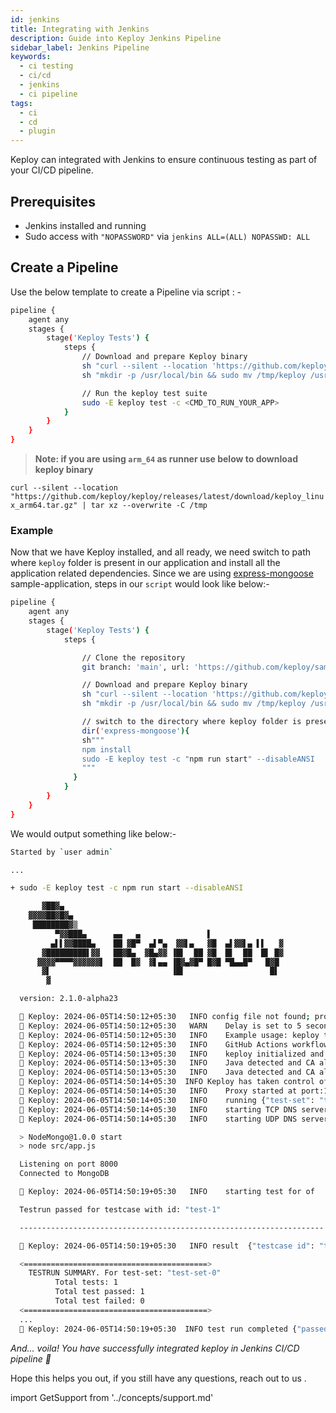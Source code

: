 ```yaml
---
id: jenkins
title: Integrating with Jenkins
description: Guide into Keploy Jenkins Pipeline
sidebar_label: Jenkins Pipeline
keywords:
  - ci testing
  - ci/cd
  - jenkins
  - ci pipeline
tags:
  - ci
  - cd
  - plugin
---
```


Keploy can integrated with Jenkins to ensure continuous testing as part of your CI/CD pipeline.

## Prerequisites

- Jenkins installed and running
- Sudo access with `"NOPASSWORD"` via `jenkins ALL=(ALL) NOPASSWD: ALL`

## Create a Pipeline

Use the below template to create a Pipeline via script : -

```sh
pipeline {
    agent any
    stages {
        stage('Keploy Tests') {
            steps {
                // Download and prepare Keploy binary
                sh "curl --silent --location 'https://github.com/keploy/keploy/releases/latest/download/keploy_linux_arm64.tar.gz' | tar xz --overwrite -C /tmp"
                sh "mkdir -p /usr/local/bin && sudo mv /tmp/keploy /usr/local/bin/keploy"

                // Run the keploy test suite
                sudo -E keploy test -c <CMD_TO_RUN_YOUR_APP>
            }
        }
    }
}
```

> **Note: if you are using `arm_64` as runner use below to download keploy binary**

`curl --silent --location "https://github.com/keploy/keploy/releases/latest/download/keploy_linux_arm64.tar.gz" | tar xz --overwrite -C /tmp`

### Example

Now that we have Keploy installed, and all ready, we need switch to path where `keploy` folder is present in our application and install all the application related dependencies. Since we are using [express-mongoose](https://github.com/keploy/samples-typescript/tree/main/express-mongoose) sample-application, steps in our `script` would look like below:-

```sh
pipeline {
    agent any
    stages {
        stage('Keploy Tests') {
            steps {

                // Clone the repository
                git branch: 'main', url: 'https://github.com/keploy/samples-typescript.git'

                // Download and prepare Keploy binary
                sh "curl --silent --location 'https://github.com/keploy/keploy/releases/latest/download/keploy_linux_arm64.tar.gz' | tar xz --overwrite -C /tmp"
                sh "mkdir -p /usr/local/bin && sudo mv /tmp/keploy /usr/local/bin/keploy"

                // switch to the directory where keploy folder is present
                dir('express-mongoose'){
                sh"""
                npm install
                sudo -E keploy test -c "npm run start" --disableANSI
                """
              }
            }
        }
    }
}
```

We would output something like below:-

```sh
Started by `user admin`

...

+ sudo -E keploy test -c npm run start --disableANSI

       ▓██▓▄
    ▓▓▓▓██▓█▓▄
     ████████▓▒
          ▀▓▓███▄      ▄▄   ▄               ▌
         ▄▌▌▓▓████▄    ██ ▓█▀  ▄▌▀▄  ▓▓▌▄   ▓█  ▄▌▓▓▌▄ ▌▌   ▓
       ▓█████████▌▓▓   ██▓█▄  ▓█▄▓▓ ▐█▌  ██ ▓█  █▌  ██  █▌ █▓
      ▓▓▓▓▀▀▀▀▓▓▓▓▓▓▌  ██  █▓  ▓▌▄▄ ▐█▓▄▓█▀ █▓█ ▀█▄▄█▀   █▓█
       ▓▌                           ▐█▌                   █▌
        ▓

  version: 2.1.0-alpha23

  🐰 Keploy: 2024-06-05T14:50:12+05:30 	INFO config file not found; proceeding with flags only
  🐰 Keploy: 2024-06-05T14:50:12+05:30 	WARN	Delay is set to 5 seconds, incase your app takes more time to start use --delay to set custom delay
  🐰 Keploy: 2024-06-05T14:50:12+05:30 	INFO	Example usage: keploy test -c "/path/to/user/app" --delay 6
  🐰 Keploy: 2024-06-05T14:50:12+05:30 	INFO	GitHub Actions workflow file generated successfully	{"path": "/githubactions/keploy.yml"}
  🐰 Keploy: 2024-06-05T14:50:13+05:30 	INFO	keploy initialized and probes added to the kernel.
  🐰 Keploy: 2024-06-05T14:50:13+05:30 	INFO	Java detected and CA already exists	{"path": "/usr/lib/jvm/java-17-openjdk-arm64/lib/security/cacerts"}
  🐰 Keploy: 2024-06-05T14:50:13+05:30 	INFO	Java detected and CA already exists	{"path": "/usr/lib/jvm/java-17-openjdk-arm64/lib/security/cacerts"}
  🐰 Keploy: 2024-06-05T14:50:14+05:30  INFO	Keploy has taken control of the DNS resolution mechanism, your application may misbehave if you have provided wrong domain name in your application code.
  🐰 Keploy: 2024-06-05T14:50:14+05:30 	INFO	Proxy started at port:16789
  🐰 Keploy: 2024-06-05T14:50:14+05:30 	INFO	running	{"test-set": "test-set-0"}
  🐰 Keploy: 2024-06-05T14:50:14+05:30 	INFO	starting TCP DNS server at addr :26789
  🐰 Keploy: 2024-06-05T14:50:14+05:30 	INFO	starting UDP DNS server at addr :26789

  > NodeMongo@1.0.0 start
  > node src/app.js

  Listening on port 8000
  Connected to MongoDB

  🐰 Keploy: 2024-06-05T14:50:19+05:30 	INFO	starting test for of	{"test case": "test-1", "test set": "test-set-0"}

  Testrun passed for testcase with id: "test-1"

  --------------------------------------------------------------------

  🐰 Keploy: 2024-06-05T14:50:19+05:30   INFO result  {"testcase id": "test-1", "testset id": "test-set-0", "passed": "true"}

  <=========================================>
    TESTRUN SUMMARY. For test-set: "test-set-0"
          Total tests: 1
          Total test passed: 1
          Total test failed: 0
  <=========================================>
  ...
  🐰 Keploy: 2024-06-05T14:50:19+05:30  INFO test run completed {"passed overall": true}
```

_And... voila! You have successfully integrated keploy in Jenkins CI/CD pipeline 🌟_

Hope this helps you out, if you still have any questions, reach out to us .

import GetSupport from '../concepts/support.md'

<GetSupport/>
